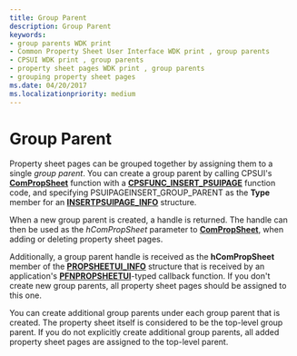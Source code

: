 ```yaml
---
title: Group Parent
description: Group Parent
keywords:
- group parents WDK print
- Common Property Sheet User Interface WDK print , group parents
- CPSUI WDK print , group parents
- property sheet pages WDK print , group parents
- grouping property sheet pages
ms.date: 04/20/2017
ms.localizationpriority: medium
---
```


# Group Parent





Property sheet pages can be grouped together by assigning them to a single *group parent*. You can create a group parent by calling CPSUI's [**ComPropSheet**](/windows-hardware/drivers/ddi/compstui/nc-compstui-pfncompropsheet) function with a [**CPSFUNC\_INSERT\_PSUIPAGE**](/previous-versions/ff546414(v=vs.85)) function code, and specifying PSUIPAGEINSERT\_GROUP\_PARENT as the **Type** member for an [**INSERTPSUIPAGE\_INFO**](/windows-hardware/drivers/ddi/compstui/ns-compstui-_insertpsuipage_info) structure.

When a new group parent is created, a handle is returned. The handle can then be used as the *hComPropSheet* parameter to [**ComPropSheet**](/windows-hardware/drivers/ddi/compstui/nc-compstui-pfncompropsheet), when adding or deleting property sheet pages.

Additionally, a group parent handle is received as the **hComPropSheet** member of the [**PROPSHEETUI\_INFO**](/windows-hardware/drivers/ddi/compstui/ns-compstui-_propsheetui_info) structure that is received by an application's [**PFNPROPSHEETUI**](/windows-hardware/drivers/ddi/compstui/nc-compstui-pfnpropsheetui)-typed callback function. If you don't create new group parents, all property sheet pages should be assigned to this one.

You can create additional group parents under each group parent that is created. The property sheet itself is considered to be the top-level group parent. If you do not explicitly create additional group parents, all added property sheet pages are assigned to the top-level parent.

 

